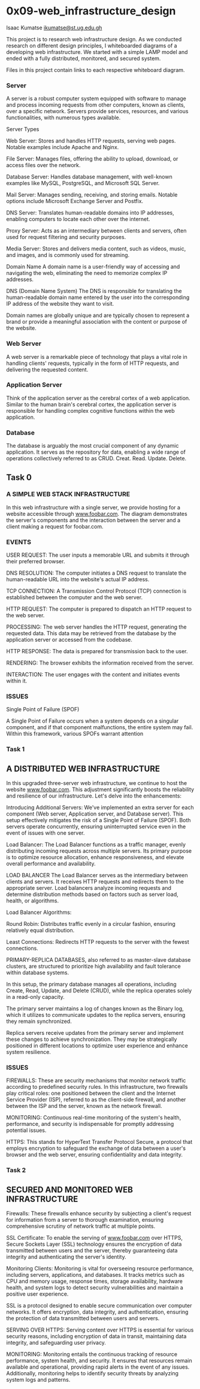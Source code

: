 # 0x09-web_infrastructure_design

Isaac Kumatse <ikumatse@st.ug.edu.gh>

This project is to research web infrastructure design. As we conducted research on different design principles, I whiteboarded diagrams of a developing web infrastructure. We started with a simple LAMP model and ended with a fully distributed, monitored, and secured system.

Files in this project contain links to each respective whiteboard diagram.


### Server
 A server is a robust computer system equipped with software to manage and process incoming requests from other computers, known as clients, over a specific network. Servers provide services, resources, and various functionalities, with numerous types available.

 Server Types

Web Server: Stores and handles HTTP requests, serving web pages. Notable examples include Apache and Nginx.

File Server: Manages files, offering the ability to upload, download, or access files over the network.

Database Server: Handles database management, with well-known examples like MySQL, PostgreSQL, and Microsoft SQL Server.

Mail Server: Manages sending, receiving, and storing emails. Notable options include Microsoft Exchange Server and Postfix.

DNS Server: Translates human-readable domains into IP addresses, enabling computers to locate each other over the internet.

Proxy Server: Acts as an intermediary between clients and servers, often used for request filtering and security purposes.

Media Server: Stores and delivers media content, such as videos, music, and images, and is commonly used for streaming.

Domain Name
A domain name is a user-friendly way of accessing and navigating the web, eliminating the need to memorize complex IP addresses.

DNS (Domain Name System) The DNS is responsible for translating the human-readable domain name entered by the user into the corresponding IP address of the website they want to visit.

Domain names are globally unique and are typically chosen to represent a brand or provide a meaningful association with the content or purpose of the website.

### Web Server
A web server is a remarkable piece of technology that plays a vital role in handling clients' requests, typically in the form of HTTP requests, and delivering the requested content.

### Application Server
Think of the application server as the cerebral cortex of a web application. Similar to the human brain's cerebral cortex, the application server is responsible for handling complex cognitive functions within the web application.

### Database
The database is arguably the most crucial component of any dynamic application. It serves as the repository for data, enabling a wide range of operations collectively referred to as CRUD. Creat. Read. Update. Delete.

## Task 0
### A SIMPLE WEB STACK INFRASTRUCTURE
In this web infrastructure with a single server, we provide hosting for a website accessible through www.foobar.com. The diagram demonstrates the server's components and the interaction between the server and a client making a request for foobar.com.

### EVENTS
USER REQUEST: The user inputs a memorable URL and submits it through their preferred browser.

DNS RESOLUTION: The computer initiates a DNS request to translate the human-readable URL into the website's actual IP address.

TCP CONNECTION: A Transmission Control Protocol (TCP) connection is established between the computer and the web server.

HTTP REQUEST: The computer is prepared to dispatch an HTTP request to the web server.

PROCESSING: The web server handles the HTTP request, generating the requested data. This data may be retrieved from the database by the application server or accessed from the codebase.

HTTP RESPONSE: The data is prepared for transmission back to the user.

RENDERING: The browser exhibits the information received from the server.

INTERACTION: The user engages with the content and initiates events within it.

### ISSUES
Single Point of Failure (SPOF)

A Single Point of Failure occurs when a system depends on a singular component, and if that component malfunctions, the entire system may fail. Within this framework, various SPOFs warrant attention

### Task 1
## A DISTRIBUTED WEB INFRASTRUCTURE

In this upgraded three-server web infrastructure, we continue to host the website www.foobar.com. This adjustment significantly boosts the reliability and resilience of our infrastructure. Let's delve into the enhancements:

Introducing Additional Servers: We've implemented an extra server for each component (Web server, Application server, and Database server). This setup effectively mitigates the risk of a Single Point of Failure (SPOF). Both servers operate concurrently, ensuring uninterrupted service even in the event of issues with one server.

Load Balancer: The Load Balancer functions as a traffic manager, evenly distributing incoming requests across multiple servers. Its primary purpose is to optimize resource allocation, enhance responsiveness, and elevate overall performance and availability.

LOAD BALANCER
The Load Balancer serves as the intermediary between clients and servers. It receives HTTP requests and redirects them to the appropriate server. Load balancers analyze incoming requests and determine distribution methods based on factors such as server load, health, or algorithms.

Load Balancer Algorithms:

Round Robin: Distributes traffic evenly in a circular fashion, ensuring relatively equal distribution.

Least Connections: Redirects HTTP requests to the server with the fewest connections.

PRIMARY-REPLICA DATABASES, also referred to as master-slave database clusters, are structured to prioritize high availability and fault tolerance within database systems.

In this setup, the primary database manages all operations, including Create, Read, Update, and Delete (CRUD), while the replica operates solely in a read-only capacity.

The primary server maintains a log of changes known as the Binary log, which it utilizes to communicate updates to the replica servers, ensuring they remain synchronized.

Replica servers receive updates from the primary server and implement these changes to achieve synchronization. They may be strategically positioned in different locations to optimize user experience and enhance system resilience.

### ISSUES
FIREWALLS: These are security mechanisms that monitor network traffic according to predefined security rules. In this infrastructure, two firewalls play critical roles: one positioned between the client and the Internet Service Provider (ISP), referred to as the client-side firewall, and another between the ISP and the server, known as the network firewall.

MONITORING: Continuous real-time monitoring of the system's health, performance, and security is indispensable for promptly addressing potential issues.

HTTPS: This stands for HyperText Transfer Protocol Secure, a protocol that employs encryption to safeguard the exchange of data between a user's browser and the web server, ensuring confidentiality and data integrity.

### Task 2
## SECURED AND MONITORED WEB INFRASTRUCTURE


Firewalls: These firewalls enhance security by subjecting a client's request for information from a server to thorough examination, ensuring comprehensive scrutiny of network traffic at multiple points.

SSL Certificate: To enable the serving of www.foobar.com over HTTPS, Secure Sockets Layer (SSL) technology ensures the encryption of data transmitted between users and the server, thereby guaranteeing data integrity and authenticating the server's identity.

Monitoring Clients: Monitoring is vital for overseeing resource performance, including servers, applications, and databases. It tracks metrics such as CPU and memory usage, response times, storage availability, hardware health, and system logs to detect security vulnerabilities and maintain a positive user experience.

 SSL is a protocol designed to enable secure communication over computer networks. It offers encryption, data integrity, and authentication, ensuring the protection of data transmitted between users and servers.

SERVING OVER HTTPS: Serving content over HTTPS is essential for various security reasons, including encryption of data in transit, maintaining data integrity, and safeguarding user privacy.

MONITORING: Monitoring entails the continuous tracking of resource performance, system health, and security. It ensures that resources remain available and operational, providing rapid alerts in the event of any issues. Additionally, monitoring helps to identify security threats by analyzing system logs and patterns.